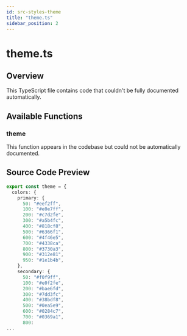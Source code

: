 ```yaml
---
id: src-styles-theme
title: "theme.ts"
sidebar_position: 2
---
```


# theme.ts

## Overview

This TypeScript file contains code that couldn't be fully documented automatically.

## Available Functions

### theme

This function appears in the codebase but could not be automatically documented.



## Source Code Preview

```typescript
export const theme = {
  colors: {
    primary: {
      50: "#eef2ff",
      100: "#e0e7ff",
      200: "#c7d2fe",
      300: "#a5b4fc",
      400: "#818cf8",
      500: "#6366f1",
      600: "#4f46e5",
      700: "#4338ca",
      800: "#3730a3",
      900: "#312e81",
      950: "#1e1b4b",
    },
    secondary: {
      50: "#f0f9ff",
      100: "#e0f2fe",
      200: "#bae6fd",
      300: "#7dd3fc",
      400: "#38bdf8",
      500: "#0ea5e9",
      600: "#0284c7",
      700: "#0369a1",
      800:
...
```